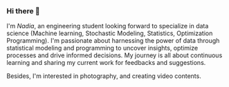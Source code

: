 ### Hi there 👋
I'm *Nadia*, an engineering student looking forward to specialize in data science (Machine learning, Stochastic Modeling, Statistics, Optimization Programming). I'm passionate about harnessing the power of data through statistical modeling and programming to uncover insights, optimize processes and drive informed decisions. My journey is all about continuous learning and sharing my current work for feedbacks and suggestions.

Besides, I'm interested in photography, and creating video contents.


<!--
**nadiaSylla/nadiaSylla** is a ✨ _special_ ✨ repository because its `README.md` (this file) appears on your GitHub profile.

Here are some ideas to get you started:

- 🔭 I’m currently working on ...
- 🌱 I’m currently learning ...
- 👯 I’m looking to collaborate on ...
- 🤔 I’m looking for help with ...
- 💬 Ask me about ...
- 📫 How to reach me: ...
- 😄 Pronouns: ...
- ⚡ Fun fact: ...
-->
